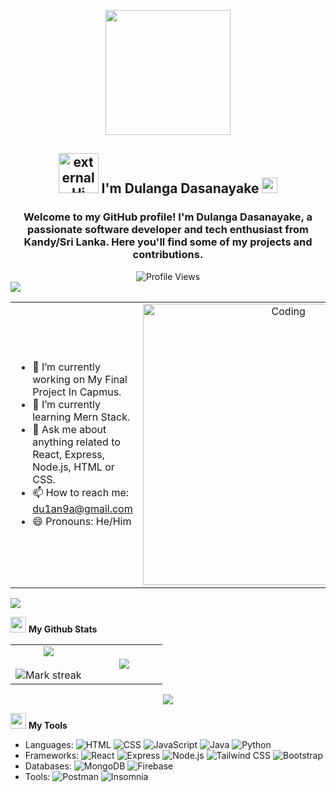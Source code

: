 <p align="center"><img src="https://octodex.github.com/images/daftpunktocat-thomas.gif" width="200"></p>

<h2 
align="center"><img width="64" height="64" src="https://img.icons8.com/external-bearicons-outline-color-bearicons/64/external-Hi-miscellany-texts-and-badges-bearicons-outline-color-bearicons.png" alt="external-Hi-miscellany-texts-and-badges-bearicons-outline-color-bearicons"/> 
I'm Dulanga Dasanayake
<img width="25" src="https://img.icons8.com/fluency/48/verified-badge--v1.png" alt="verified-badge--v1"/>
</h2>


<h3 align="center">Welcome to my GitHub profile! I'm Dulanga Dasanayake, a passionate software developer and tech enthusiast from Kandy/Sri Lanka. Here you'll find some of my projects and contributions.</h3>

<div align="center">
  <img src="https://komarev.com/ghpvc/?username=DulangaDasanayake&label=Profile%20Views&color=0e75b6&style=flat" alt="Profile Views" />
</div>

<img src="https://user-images.githubusercontent.com/73097560/115834477-dbab4500-a447-11eb-908a-139a6edaec5c.gif">

<table align="center">
<tr border="none">
<td width="50%" align="left">
  
- 🔭 I’m currently working on My Final Project In Capmus.
- 🌱 I’m currently learning Mern Stack.
- 💬 Ask me about anything related to React, Express, Node.js, HTML or CSS.
- 📫 How to reach me: du1an9a@gmail.com
- 😄 Pronouns: He/Him

</td>
<td width="50%" align="center">

  <img align="center" alt="Coding" width="450" src="https://repository-images.githubusercontent.com/588181932/e36ec678-7984-4cdd-8e4c-a3932772ff8e">

  
  </td>
</tr>
</table>

<img src="https://user-images.githubusercontent.com/73097560/115834477-dbab4500-a447-11eb-908a-139a6edaec5c.gif">

<img src="https://media.giphy.com/media/iY8CRBdQXODJSCERIr/giphy.gif" width="25"> <b>My Github Stats</b>
<p align="center">
<table align="center">
<tr border="none">
<td width="50%" align="center">
  
  <img  align="center"  src="https://github-readme-stats.vercel.app/api?username=DulangaDasanayake&theme=dark&show_icons=true&count_private=true" />
  <br></br>
  <img  title="🔥 Get streak stats for your profile at git.io/streak-stats" alt="Mark streak" src="https://github-readme-streak-stats.herokuapp.com/?user=DulangaDasanayake&theme=dark&hide_border=false" /> 
</td>
<td width="50%" align="center">

  <img  align="center"  src="https://github-readme-stats.anuraghazra1.vercel.app/api/top-langs/?username=DulangaDasanayake&theme=dark&hide_border=false&no-bg=true&no-frame=true&langs_count=10"/>
  
  </td>
</tr>
</table>

<img src="https://user-images.githubusercontent.com/73097560/115834477-dbab4500-a447-11eb-908a-139a6edaec5c.gif">

<img src="https://media.giphy.com/media/iY8CRBdQXODJSCERIr/giphy.gif" width="25"> <b>My Tools</b>
- Languages: ![HTML](https://img.shields.io/badge/-HTML5-E34F26?style=flat&logo=html5&logoColor=white) ![CSS](https://img.shields.io/badge/-CSS3-1572B6?style=flat&logo=css3&logoColor=white) ![JavaScript](https://img.shields.io/badge/-JavaScript-F7DF1E?style=flat&logo=javascript&logoColor=black) ![Java](https://img.shields.io/badge/-Java-007396?style=flat&logo=java&logoColor=white) ![Python](https://img.shields.io/badge/-Python-3776AB?style=flat&logo=python&logoColor=white)
- Frameworks: ![React](https://img.shields.io/badge/-React-61DAFB?style=flat&logo=React&logoColor=white) ![Express](https://img.shields.io/badge/-Express.js-000000?style=flat&logo=express&logoColor=white) ![Node.js](https://img.shields.io/badge/-Node.js-339933?style=flat&logo=node.js&logoColor=white) ![Tailwind CSS](https://img.shields.io/badge/-Tailwind_CSS-38B2AC?style=flat&logo=tailwind-css&logoColor=white) ![Bootstrap](https://img.shields.io/badge/-Bootstrap-563D7C?style=flat&logo=bootstrap&logoColor=white)
- Databases: ![MongoDB](https://img.shields.io/badge/-MongoDB-47A248?style=flat&logo=mongodb&logoColor=white) ![Firebase](https://img.shields.io/badge/-Firebase-FFCA28?style=flat&logo=firebase&logoColor=black)
- Tools: ![Postman](https://img.shields.io/badge/-Postman-FF6C37?style=flat&logo=postman&logoColor=white) ![Insomnia](https://img.shields.io/badge/-Insomnia-5849BE?style=flat&logo=insomnia&logoColor=white)
  
